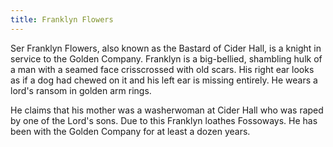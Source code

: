 ```yaml
---
title: Franklyn Flowers
---
```


Ser Franklyn Flowers, also known as the Bastard of Cider Hall, is a knight in service to the Golden Company. Franklyn is a big-bellied, shambling hulk of a man with a seamed face crisscrossed with old scars. His right ear looks as if a dog had chewed on it and his left ear is missing entirely. He wears a lord's ransom in golden arm rings.

He claims that his mother was a washerwoman at Cider Hall who was raped by one of the Lord's sons. Due to this Franklyn loathes Fossoways. He has been with the Golden Company for at least a dozen years.


